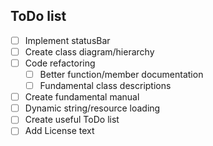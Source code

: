 ## ToDo list
- [ ] Implement statusBar
- [ ] Create class diagram/hierarchy
- [ ] Code refactoring
    - [ ] Better function/member documentation
    - [ ] Fundamental class descriptions
- [ ] Create fundamental manual
- [ ] Dynamic string/resource loading
- [ ] Create useful ToDo list
- [ ] Add License text
